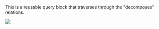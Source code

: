 This is a reusable query block that traverses through the "decomposes" relations.

![](https://raw.githubusercontent.com/opensourceBIM/BIMserver/master/Documentation/img/Contains.png)
